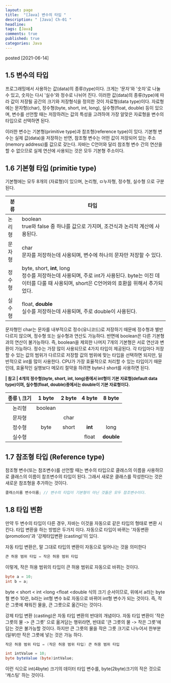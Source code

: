 ```yaml
---
layout: page
title:  "[Java] 변수의 타입 "
description: " [Java] Ch-01 "
headline: 
tags: [Java]
comments: true
published: true
categories: Java
---
```

posted [2021-06-14] 

## 1.5 변수의 타입
프로그래밍에서 사용하는 값(data)의 종류(type)이다. 크게는 '문자'와 '숫자'로 나눌 수 있고, 숫자는 다시 '실수'와 정수로 나뉘어 진다. 
이러한 값(data)의 종류(type)에 따라 값이 저장될 공간의 크기와 저장형식을 정의한 것이 자료형(data type)이다. 자료형에는 문자형(char), 정수형(byte, short, int, long), 실수형(float, double) 등이 있으며, 변수를 선언할 때는 저장하려는 값의 특성을 고려하여 가장 알맞은 자료형을 변수의 타입으로 선택하면 된다.

이러한 변수는 기본형(primitive type)과 참조형(reference type)이 있다. 
기본형 변수는 실제 값(data)을 저장하는 반면, 참조형 변수는 어떤 값이 저장되어 있는 주소(memory address)를 값으로 갖는다. 자바는 C언어와 달리 참조형 변수 간의 연산을 할 수 없으므로 실제 연산에 사용되는 것은 모두 기본형 주소이다. 

## 1.6 기본형 타입 (primitie type)

기본형에는 모두 8개의 (자료형)이 있으며, 논리형, ㅁ누자형, 정수형, 실수형 으로 구분된다. 

| <center>분류 | <center>타입 |
|---|---|
| 논리형 | boolean<br/> true와 false 중 하나를 값으로 가지며, 조건식과 논리적 계산에 사용된다. |
| 문자형 | char<br/> 문자를 저장하는데 사용되며, 변수에 하나의 문자만 저장할 수 있다. |
| 정수형 | byte, short, <b>int</b>, long<br/> 정수를 저장하는데 사용되며, 주로 int가 사용된다. byte는 이진 데이터를 다룰 때 사용되며, short은 C언어와의 호환을 위해서 추가되었다. |
| 실수형 | float, <b>double</b><br/> 실수를 저장하는데 사용되며, 주로 double이 사용된다. |
  
문자형인 char는 문자를 내부적으로 정수(유니코드)로 저장하기 때문에 정수형과 별반 다르지 않으며, 정수형 또는 실수형과 연산도 가능하다. 반면에 boolean은 다른 기본형과의 연산이 불가능하다. 즉, boolean을 제외한 나머지 7개의 기본형은 서로 연산과 변환이 가능하다.
정수는 가장 많이 사용되므로 4가지 타입이 제공된다. 각 타입마다 저장할 수 있는 값의 범위가 다르므로 저장할 값의 범위에 맞는 타입을 선택하면 되지만, 일반적으로 int를 많이 사용한다. CPU가 가장 효율적으로 처리할 수 있는 타입이기 때문인데, 효율적인 실행보다 메모리 절약을 하려면 byte나 short를 사용하면 된다.

<span style="font-size:13px">
<b>| 참고 | 4개의 정수형(byte, short, int, long)중에서 int형이 기본 자료형(default data type)이며, 실수형(float, double)중에서는 double이 기본 자료형이다.<br/></b>
</span>

| 종류 \ 크기 | 1 byte | 2 byte | 4 byte | 8 byte |
|:---:|:---:|:---:|:---:|:---:|
| 논리형 | boolean ||||
| 문자형 || char |||
| 정수형 | byte | short | <b>int</b> | long |
| 실수형 ||| float | <b>double</b> |

## 1.7 참조형 타입 (Reference type)

참조형 변수(또는 참조변수)를 선언할 때는 변수의 타입으로 클래스의 이름을 사용하므로 클래스의 이름이 참조변수의 타입이 된다. 그래서 새로운 클래스를 작성한다는 것은 새로운 참조형을 추가하는 것이다. 
```java
클래스이름 변수이름; // 변수의 타입이 기본형이 아닌 것들은 모두 참조변수이다.
```
## 1.8 타입 변환
  만약 두 변수의 타입이 다른 경우, 자바는 이것을 자동으로 같은 타입의 형태로 변환 시킨다. 타입 변환을 하는 방법은 두가지 이다. 자동으로 타입이 바뀌는 '자동변환(promotion)'과 '강제타입변환 (casting)'이 있다. 
  
  자동 타입 변환은, 말 그대로 타입의 변환이 자동으로 일어나는 것을 의미한다
  ```java
  큰 허용 범위 타입 = 작은 허용 범위 타입 
  ```
  이렇게, 작은 허용 범위의 타입이 큰 허용 범위로 자동으로 바뀌는 것이다.
  ```java
  byte a = 10;
  int b = a;
  ```
  byte < short < int <long <float <double 식의 크기 순서이므로, 위에서 a라는 byte형 변수 10은, b라는 int형 변수 b로 자동으로 바뀌어 int형 변수가 되는 것이다. 
즉, 작은 그릇에 채워진 물을, 큰 그릇으로 옮긴다는 것이다.

 강제 타입 변환 (casting)은 자동 타입 변환의 반대의 개념이다.
자동 타입 변환이 '작은 그릇의 물 -> 큰 그릇' 으로 옮겨담는 행위라면, 반대로 '큰 그릇의 물 -> 작은 그릇'에 담는 것은 불가능할 것이다. 하지만 큰 그릇의 물을 작은 그릇 크기로 나누어서 한부분 (일부)만 작은 그릇에 넣는 것은 가능 하다.
```java
작은 허용 범위 타입 = (작은 허용 범위 타입) 큰 허용 범위 타입
```
```java
int intValue = 10;
byte byteValue (byte)intValue;
```
이런 식으로 int(4byte) 크기의 데이터 타입 변수를, byte(2byte)크기의 작은 것으로 '캐스팅' 하는 것이다. 
                                         
